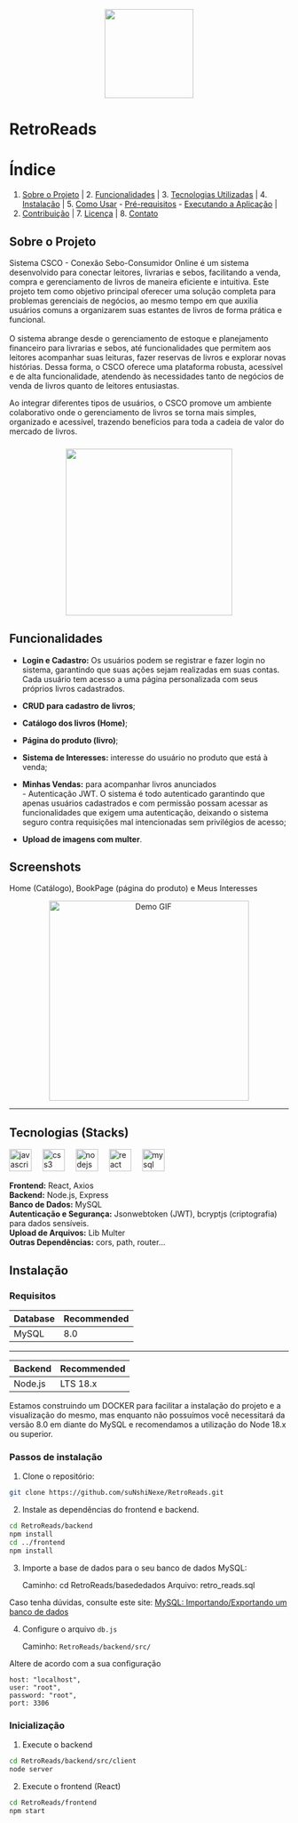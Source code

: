 <div align="center">
  <img height="160" src="https://imgur.com/oioEdFy.png"  />
</div>

# RetroReads
# Índice 
1. [Sobre o Projeto](#sobre-o-projeto) | 2. [Funcionalidades](#funcionalidades) | 3. [Tecnologias Utilizadas](#tecnologias-utilizadas) | 4. [Instalação](#instalação) | 5. [Como Usar](#como-usar) - [Pré-requisitos](#pré-requisitos) - [Executando a Aplicação](#executando-a-aplicação) |
6. [Contribuição](#contribuição) | 7. [Licença](#licença) | 8. [Contato](#contato)

## Sobre o Projeto
Sistema CSCO - Conexão Sebo-Consumidor Online é um sistema desenvolvido para conectar leitores, livrarias e sebos, facilitando a venda, compra e gerenciamento de livros de maneira eficiente e intuitiva. Este projeto tem como objetivo principal oferecer uma solução completa para problemas gerenciais de negócios, ao mesmo tempo em que auxilia usuários comuns a organizarem suas estantes de livros de forma prática e funcional.<br><br>O sistema abrange desde o gerenciamento de estoque e planejamento financeiro para livrarias e sebos, até funcionalidades que permitem aos leitores acompanhar suas leituras, fazer reservas de livros e explorar novas histórias. Dessa forma, o CSCO oferece uma plataforma robusta, acessível e de alta funcionalidade, atendendo às necessidades tanto de negócios de venda de livros quanto de leitores entusiastas.

Ao integrar diferentes tipos de usuários, o CSCO promove um ambiente colaborativo onde o gerenciamento de livros se torna mais simples, organizado e acessível, trazendo benefícios para toda a cadeia de valor do mercado de livros.

###
<div align="center">
  <img height="300" src="https://imgur.com/ZHmC31B.png"  />
</div>

## Funcionalidades

- **Login e Cadastro:** Os usuários podem se registrar e fazer login no sistema, garantindo que suas ações sejam realizadas em suas contas. Cada usuário tem acesso a uma página personalizada com seus próprios livros cadastrados.
- **CRUD para cadastro de livros**;

- **Catálogo dos livros (Home)**;

- **Página do produto (livro)**;

- **Sistema de Interesses:** interesse do usuário no produto que está à venda;

- **Minhas Vendas:** para acompanhar livros anunciados<br>- Autenticação JWT. O sistema é todo autenticado garantindo que apenas usuários cadastrados e com permissão possam acessar as funcionalidades que exigem uma autenticação, deixando o sistema seguro contra requisições mal intencionadas sem privilégios de acesso;

-  **Upload de imagens com multer**.

## Screenshots
Home (Catálogo), BookPage (página do produto) e Meus Interesses
<div align="center">
  <img src="https://i.postimg.cc/LstFRJtK/ezgif-5-5f554a643c.gif" alt="Demo GIF" height="360" />
</div>

---
## Tecnologias (Stacks)
<div align="left">
  <img src="https://skillicons.dev/icons?i=js" height="40" alt="javascript logo"  />
  <img width="12" />
  <img src="https://skillicons.dev/icons?i=css" height="40" alt="css3 logo"  />
  <img width="12" />
  <img src="https://skillicons.dev/icons?i=nodejs" height="40" alt="nodejs logo"  />
  <img width="12" />
  <img src="https://skillicons.dev/icons?i=react" height="40" alt="react logo"  />
  <img width="12" />
  <img src="https://skillicons.dev/icons?i=mysql" height="40" alt="mysql logo"  />
</div>

**Frontend:** React, Axios  
**Backend:** Node.js, Express  
**Banco de Dados:** MySQL  
**Autenticação e Segurança:** Jsonwebtoken (JWT), bcryptjs (criptografia) para dados sensíveis.  
**Upload de Arquivos:** Lib Multer  
**Outras Dependências:** cors, path, router...

## Instalação
### Requisitos
| Database   | Recommended |
| ---------- | ----------- |
| MySQL      | 8.0         |
---
| Backend   | Recommended |
| ----------| -----------|
| Node.js   | LTS 18.x |


Estamos construindo um DOCKER para facilitar a instalação do projeto e a visualização do mesmo, mas enquanto não possuímos você necessitará da versão 8.0 em diante do MySQL e recomendamos a utilização do Node 18.x ou  superior.

### Passos de instalação
1. Clone o repositório:
```bash
git clone https://github.com/suNshiNexe/RetroReads.git
```
2. Instale as dependências do frontend e backend.
```bash
cd RetroReads/backend
npm install
cd ../frontend
npm install
```  
3. Importe a base de dados para o seu banco de dados MySQL:

    Caminho:
    cd RetroReads/basededados
    Arquivo: retro_reads.sql

Caso tenha dúvidas, consulte este site: [MySQL: Importando/Exportando um banco de dados](https://help.umbler.com/hc/pt-br/articles/202385865-MySQL-Importando-Exportando-um-banco-de-dados)

4. Configure o arquivo ``db.js``

    Caminho: ``RetroReads/backend/src/``
    
Altere de acordo com a sua configuração
```
host: "localhost",
user: "root",
password: "root",
port: 3306
```
### Inicialização
1. Execute o backend
```bash
cd RetroReads/backend/src/client
node server
```
2. Execute o frontend (React)
```bash
cd RetroReads/frontend
npm start
```
